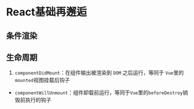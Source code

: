 # React基础再邂逅

## 条件渲染

## 生命周期

1. `componentDidMount`：在组件输出被渲染到 `DOM` 之后运行，等同于 `Vue`里的`mounted`视图挂载后钩子
* `componentWillUnmount`：组件卸载前运行，等同于`Vue`里的`beforeDestroy`销毁前执行的钩子
